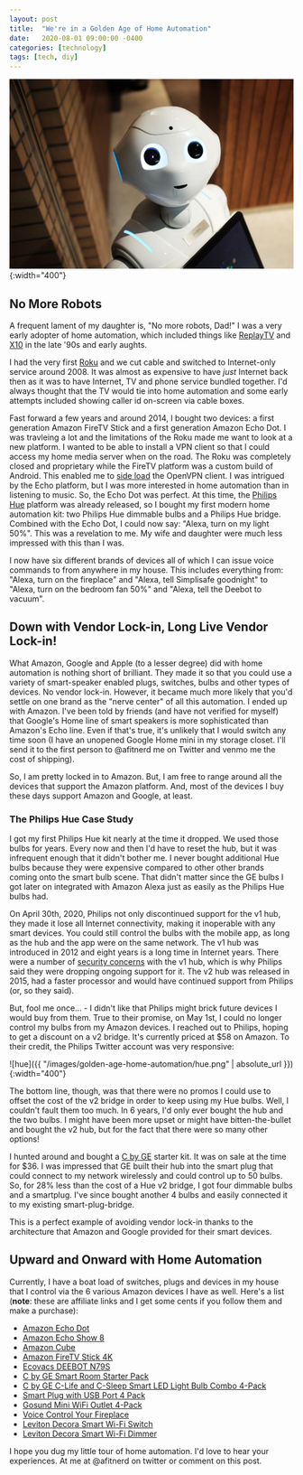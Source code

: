 ```yaml
---
layout: post
title:  "We're in a Golden Age of Home Automation"
date:   2020-08-01 09:00:00 -0400
categories: [technology]
tags: [tech, diy]
---
```


![robot](/images/golden-age-home-automation/robot.jpg){:width="400"}

## No More Robots

A frequent lament of my daughter is, "No more robots, Dad!" I was a very early adopter of home automation, which included things like [ReplayTV](https://en.wikipedia.org/wiki/ReplayTV) and [X10](https://en.wikipedia.org/wiki/X10_(industry_standard)) in the late '90s and early aughts.

I had the very first [Roku](https://en.wikipedia.org/wiki/Roku#First_generation) and we cut cable and switched to Internet-only service around 2008. It was almost as expensive to have *just* Internet back then as it was to have Internet, TV and phone service bundled together. I'd always thought that the TV would tie into home automation and some early attempts included showing caller id on-screen via cable boxes.

Fast forward a few years and around 2014, I bought two devices: a first generation Amazon FireTV Stick and a first generation Amazon Echo Dot. I was travleing a lot and the limitations of the Roku made me want to look at a new platform. I wanted to be able to install a VPN client so that I could access my home media server when on the road. The Roku was completely closed and proprietary while the FireTV platform was a custom build of Android. This enabled me to [side load](https://en.wikipedia.org/wiki/Sideloading) the OpenVPN client. I was intrigued by the Echo platform, but I was more interested in home automation than in listening to music. So, the Echo Dot was perfect. At this time, the [Philips Hue](https://en.wikipedia.org/wiki/Philips_Hue) platform was already released, so I bought my first modern home automation kit: two Philips Hue dimmable bulbs and a Philips Hue bridge. Combined with the Echo Dot, I could now say: "Alexa, turn on my light 50%". This was a revelation to me. My wife and daughter were much less impressed with this than I was.

I now have six different brands of devices all of which I can issue voice commands to from anywhere in my house. This includes everything from: "Alexa, turn on the fireplace" and "Alexa, tell Simplisafe goodnight" to "Alexa, turn on the bedroom fan 50%" and "Alexa, tell the Deebot to vacuum".

## Down with Vendor Lock-in, Long Live Vendor Lock-in!

What Amazon, Google and Apple (to a lesser degree) did with home automation is nothing short of brilliant. They made it so that you could use a variety of smart-speaker enabled plugs, switches, bulbs and other types of devices. No vendor lock-in. However, it became much more likely that you'd settle on one brand as the "nerve center" of all this automation. I ended up with Amazon. I've been told by friends (and have not verified for myself) that Google's Home line of smart speakers is more sophisticated than Amazon's Echo line. Even if that's true, it's unlikely that I would switch any time soon (I have an unopened Google Home mini in my storage closet. I'll send it to the first person to @afitnerd me on Twitter and venmo me the cost of shipping).

So, I am pretty locked in to Amazon. But, I am free to range around all the devices that support the Amazon platform. And, most of the devices I buy these days support Amazon and Google, at least.

### The Philips Hue Case Study

I got my first Philips Hue kit nearly at the time it dropped. We used those bulbs for years. Every now and then I'd have to reset the hub, but it was infrequent enough that it didn't bother me. I never bought additional Hue bulbs because they were expensive compared to other other brands coming onto the smart bulb scene. That didn't matter since the GE bulbs I got later on integrated with Amazon Alexa just as easily as the Philips Hue bulbs had.


On April 30th, 2020, Philips not only discontinued support for the v1 hub, they made it lose all Internet connectivity, making it inoperable with any smart devices. You could still control the bulbs with the mobile app, as long as the hub and the app were on the same network. The v1 hub was introduced in 2012 and eight years is a long time in Internet years. There were a number of [security concerns](https://en.wikipedia.org/wiki/Philips_Hue#Security_concern) with the v1 hub, which is why Philips said they were dropping ongoing support for it. The v2 hub was released in 2015, had a faster processor and would have continued support from Philips (or, so they said).

But, fool me once... - I didn't like that Philips might brick future devices I would buy from them. True to their promise, on May 1st, I could no longer control my bulbs from my Amazon devices. I reached out to Philips, hoping to get a discount on a v2 bridge. It's currently priced at $58 on Amazon. To their credit, the Philips Twitter account was very responsive:

![hue]({{ "/images/golden-age-home-automation/hue.png" | absolute_url }}){:width="400"}

The bottom line, though, was that there were no promos I could use to offset the cost of the v2 bridge in order to keep using my Hue bulbs. Well, I couldn't fault them too much. In 6 years, I'd only ever bought the hub and the two bulbs. I might have been more upset or might have bitten-the-bullet and bought the v2 hub, but for the fact that there were so many other options!

I hunted around and bought a [C by GE](https://www.bestbuy.com/site/c-by-ge-soft-white-a-19-4-pack-smart-plug-white/6373503.p?skuId=6373503) starter kit. It was on sale at the time for $36. I was impressed that GE built their hub into the smart plug that could connect to my network wirelessly and could control up to 50 bulbs. So, for 28% less than the cost of a Hue v2 bridge, I got four dimmable bulbs and a smartplug. I've since bought another 4 bulbs and easily connected it to my existing smart-plug-bridge.

This is a perfect example of avoiding vendor lock-in thanks to the architecture that Amazon and Google provided for their smart devices.

## Upward and Onward with Home Automation

Currently, I have a boat load of switches, plugs and devices in my house that I control via the 6 various Amazon devices I have as well. Here's a list (**note**: these are affiliate links and I get some cents if you follow them and make a purchase):

* [Amazon Echo Dot](https://www.amazon.com/gp/product/B07N8RPRF7/ref=as_li_tl?ie=UTF8&tag=dogeared08-20&camp=1789&creative=9325&linkCode=as2&creativeASIN=B07N8RPRF7&linkId=aae324cac418c726cd6fb4ec792573f9)
* [Amazon Echo Show 8](https://www.amazon.com/gp/product/B07PF1Y28C/ref=as_li_tl?ie=UTF8&tag=dogeared08-20&camp=1789&creative=9325&linkCode=as2&creativeASIN=B07PF1Y28C&linkId=61d74cc3d11e509cea59f5cd35edb1d4)
* [Amazon Cube](https://www.amazon.com/gp/product/B07KGVB6D6/ref=as_li_tl?ie=UTF8&tag=dogeared08-20&camp=1789&creative=9325&linkCode=as2&creativeASIN=B07KGVB6D6&linkId=77b437caaa337873d87253f2a55f14d3)
* [Amazon FireTV Stick 4K](https://www.amazon.com/gp/product/B079QHML21/ref=as_li_tl?ie=UTF8&tag=dogeared08-20&camp=1789&creative=9325&linkCode=as2&creativeASIN=B079QHML21&linkId=f583c2ffb276e954969e5192960e7ace)
* [Ecovacs DEEBOT N79S](https://www.amazon.com/gp/product/B077HW9XM7/ref=as_li_tl?ie=UTF8&tag=dogeared08-20&camp=1789&creative=9325&linkCode=as2&creativeASIN=B077HW9XM7&linkId=e85f58a2ed6ca047f1c0a835902bee03)
* [C by GE Smart Room Starter Pack]((https://www.bestbuy.com/site/c-by-ge-soft-white-a-19-4-pack-smart-plug-white/6373503.p?skuId=6373503))
* [C by GE C-Life and C-Sleep Smart LED Light Bulb Combo 4-Pack](https://www.amazon.com/gp/product/B01KB0O2E8/ref=as_li_tl?ie=UTF8&camp=1789&creative=9325&creativeASIN=B01KB0O2E8&linkCode=as2&tag=dogeared08-20&linkId=897fc775d52e6f5f47cf40df15b5a281)
* [Smart Plug with USB Port 4 Pack](https://www.amazon.com/gp/product/B07YBQKZTK/ref=as_li_tl?ie=UTF8&tag=dogeared08-20&camp=1789&creative=9325&linkCode=as2&creativeASIN=B07YBQKZTK&linkId=822d0f6e783bf39b14b865ceb837623c)
* [Gosund Mini WiFi Outlet 4-Pack](https://www.amazon.com/gp/product/B079MFTYMV/ref=as_li_tl?ie=UTF8&camp=1789&creative=9325&creativeASIN=B079MFTYMV&linkCode=as2&tag=dogeared08-20&linkId=cb3cabf15cf0c454218eea9cdb31f008)
* [Voice Control Your Fireplace](https://www.amazon.com/gp/product/B07N9BCJRW/ref=as_li_tl?ie=UTF8&tag=dogeared08-20&camp=1789&creative=9325&linkCode=as2&creativeASIN=B07N9BCJRW&linkId=63767f28d14701958bac6d9d7c688e97)
* [Leviton Decora Smart Wi-Fi Switch](https://www.amazon.com/gp/product/B01MU9SH77/ref=as_li_tl?ie=UTF8&tag=dogeared08-20&camp=1789&creative=9325&linkCode=as2&creativeASIN=B01MU9SH77&linkId=f45010c8bd5f046672d8603571f3a570)
* [Leviton Decora Smart Wi-Fi Dimmer](https://www.amazon.com/gp/product/B01NASBN1V/ref=as_li_tl?ie=UTF8&tag=dogeared08-20&camp=1789&creative=9325&linkCode=as2&creativeASIN=B01NASBN1V&linkId=613319b6637ef7d0a61207dac47df4d3)

I hope you dug my little tour of home automation. I'd love to hear your experiences. At me at @afitnerd on twitter or comment on this post.